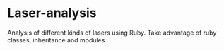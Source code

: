 # Laser-analysis

Analysis of different kinds of lasers using Ruby.  Take advantage of ruby classes,
inheritance and modules.


